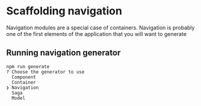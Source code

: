 # Scaffolding navigation

Navigation modules are a special case of containers. Navigation is probably one of the first elements of the application that you will want to generate 

## Running navigation generator

```
npm run generate
? Choose the generator to use
  Component
  Container
❯ Navigation
  Saga
  Model
```